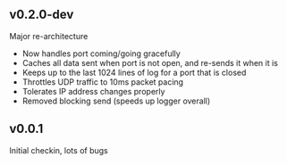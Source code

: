 ## v0.2.0-dev

Major re-architecture

- Now handles port coming/going gracefully
- Caches all data sent when port is not open, and re-sends it when it is
- Keeps up to the last 1024 lines of log for a port that is closed
- Throttles UDP traffic to 10ms packet pacing
- Tolerates IP address changes properly
- Removed blocking send (speeds up logger overall)

## v0.0.1

Initial checkin, lots of bugs